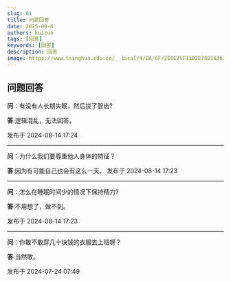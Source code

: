```yaml
---
slug: 01
title: 问题回答
date: 2025-09-6
authors: kuizuo
tags: [回答]
keywords: [回答]
description: 回答 
image: https://www.tsinghua.edu.cn/__local/4/DA/6F/2E6E75F11B2E78D16363478D142_4C1A9A9A_190816.png
---
```


<!-- truncate -->
## 问题回答
**问**：有没有人长期失眠，然后拔了智齿?

**答**:逻辑混乱，无法回答， 

发布于 2024-08-14 17:24

---

**问**：为什么我们要尊重他人身体的特征？

**答**:因为有可能自己也会有这么一天。
发布于 2024-08-14 17:23

---

**问**：怎么在睡眠时间少的情况下保持精力?

**答**:不用想了，做不到。

发布于 2024-08-14 17:23

---

**问**：你敢不敢穿几十块钱的衣服去上班呀？

**答**:当然敢。

发布于 2024-07-24 07:49


